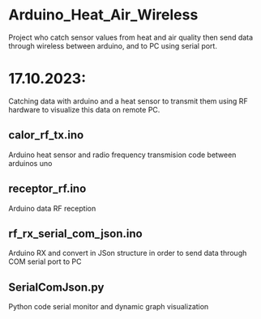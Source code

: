 # Arduino_Heat_Air_Wireless
Project who catch sensor values from heat and air quality then send data through wireless between arduino, and to PC using serial port.


# 17.10.2023: 
Catching data with arduino and a heat sensor to transmit them using RF hardware to visualize this data on remote PC. 
## calor_rf_tx.ino
Arduino heat sensor and radio frequency transmision code between arduinos uno
## receptor_rf.ino
Arduino data RF reception
## rf_rx_serial_com_json.ino
Arduino RX and convert in JSon structure in order to send data through COM serial port to PC
## SerialComJson.py
Python code serial monitor and dynamic graph visualization